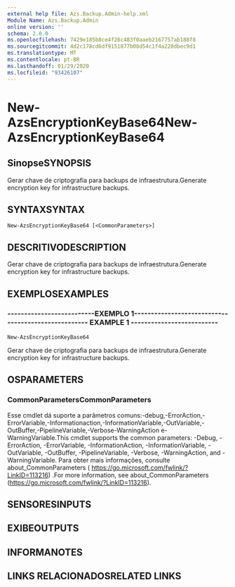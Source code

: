 ```yaml
---
external help file: Azs.Backup.Admin-help.xml
Module Name: Azs.Backup.Admin
online version: ''
schema: 2.0.0
ms.openlocfilehash: 7429e185b8ce4f26c483f0aaeb2167757ab188f8
ms.sourcegitcommit: 4d2c178cd6df9151877b08d54c1f4a228dbec9d1
ms.translationtype: MT
ms.contentlocale: pt-BR
ms.lasthandoff: 01/29/2020
ms.locfileid: "93426107"
---
```

# <span data-ttu-id="978fc-101">New-AzsEncryptionKeyBase64</span><span class="sxs-lookup"><span data-stu-id="978fc-101">New-AzsEncryptionKeyBase64</span></span>

## <span data-ttu-id="978fc-102">Sinopse</span><span class="sxs-lookup"><span data-stu-id="978fc-102">SYNOPSIS</span></span>
<span data-ttu-id="978fc-103">Gerar chave de criptografia para backups de infraestrutura.</span><span class="sxs-lookup"><span data-stu-id="978fc-103">Generate encryption key for infrastructure backups.</span></span>

## <span data-ttu-id="978fc-104">SYNTAX</span><span class="sxs-lookup"><span data-stu-id="978fc-104">SYNTAX</span></span>

```
New-AzsEncryptionKeyBase64 [<CommonParameters>]
```

## <span data-ttu-id="978fc-105">DESCRITIVO</span><span class="sxs-lookup"><span data-stu-id="978fc-105">DESCRIPTION</span></span>
<span data-ttu-id="978fc-106">Gerar chave de criptografia para backups de infraestrutura.</span><span class="sxs-lookup"><span data-stu-id="978fc-106">Generate encryption key for infrastructure backups.</span></span>

## <span data-ttu-id="978fc-107">EXEMPLOS</span><span class="sxs-lookup"><span data-stu-id="978fc-107">EXAMPLES</span></span>

### <span data-ttu-id="978fc-108">--------------------------EXEMPLO 1--------------------------</span><span class="sxs-lookup"><span data-stu-id="978fc-108">-------------------------- EXAMPLE 1 --------------------------</span></span>
```
New-AzsEncryptionKeyBase64
```

<span data-ttu-id="978fc-109">Gerar chave de criptografia para backups de infraestrutura.</span><span class="sxs-lookup"><span data-stu-id="978fc-109">Generate encryption key for infrastructure backups.</span></span>

## <span data-ttu-id="978fc-110">OS</span><span class="sxs-lookup"><span data-stu-id="978fc-110">PARAMETERS</span></span>

### <span data-ttu-id="978fc-111">CommonParameters</span><span class="sxs-lookup"><span data-stu-id="978fc-111">CommonParameters</span></span>
<span data-ttu-id="978fc-112">Esse cmdlet dá suporte a parâmetros comuns:-debug,-ErrorAction,-ErrorVariable,-Informationaction,-InformationVariable,-OutVariable,-OutBuffer,-PipelineVariable,-Verbose-WarningAction e-WarningVariable.</span><span class="sxs-lookup"><span data-stu-id="978fc-112">This cmdlet supports the common parameters: -Debug, -ErrorAction, -ErrorVariable, -InformationAction, -InformationVariable, -OutVariable, -OutBuffer, -PipelineVariable, -Verbose, -WarningAction, and -WarningVariable.</span></span> <span data-ttu-id="978fc-113">Para obter mais informações, consulte about_CommonParameters ( https://go.microsoft.com/fwlink/?LinkID=113216) .</span><span class="sxs-lookup"><span data-stu-id="978fc-113">For more information, see about_CommonParameters (https://go.microsoft.com/fwlink/?LinkID=113216).</span></span>

## <span data-ttu-id="978fc-114">SENSORES</span><span class="sxs-lookup"><span data-stu-id="978fc-114">INPUTS</span></span>

## <span data-ttu-id="978fc-115">EXIBE</span><span class="sxs-lookup"><span data-stu-id="978fc-115">OUTPUTS</span></span>

## <span data-ttu-id="978fc-116">INFORMA</span><span class="sxs-lookup"><span data-stu-id="978fc-116">NOTES</span></span>

## <span data-ttu-id="978fc-117">LINKS RELACIONADOS</span><span class="sxs-lookup"><span data-stu-id="978fc-117">RELATED LINKS</span></span>

